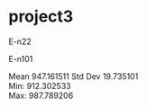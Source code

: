 # project3

E-n22

E-n101
  
  Mean 947.161511	 	Std Dev 19.735101	  
  Min: 912.302533	  
  Max: 987.789206	
